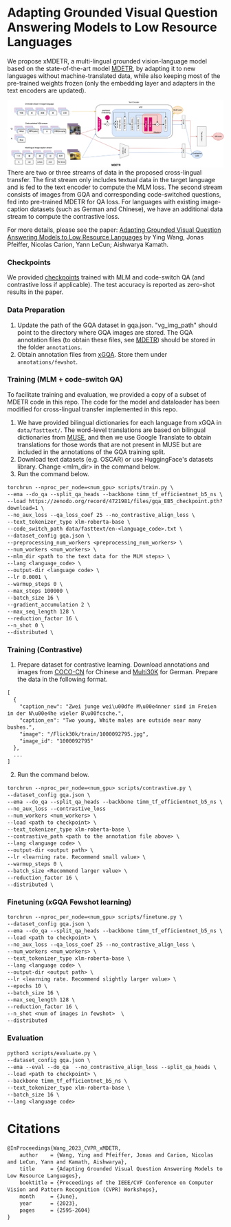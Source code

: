 # Adapting Grounded Visual Question Answering Models to Low Resource Languages 

We propose xMDETR, a multi-lingual grounded vision-language model based on the state-of-the-art model [MDETR](https://github.com/ashkamath/mdetr), by adapting it to new languages without machine-translated data, while also keeping most of the pre-trained weights frozen (only the embedding layer and adapters in the text encoders are updated).

![image](https://github.com/YingWANGG/xMDETR/blob/main/diagram.png)
There are two or three streams of data in the proposed cross-lingual transfer. The first stream only includes textual data in the target language and is fed to the text encoder to compute the MLM loss. The second stream consists of images from GQA and corresponding code-switched questions, fed into pre-trained MDETR for QA loss. For languages with existing image-caption datasets (such as German and Chinese), we have an additional data stream to compute the contrastive loss.

For more details, please see the paper: [Adapting Grounded Visual Question Answering Models to Low Resource Languages](https://openaccess.thecvf.com/content/CVPR2023W/MULA/papers/Wang_Adapting_Grounded_Visual_Question_Answering_Models_to_Low_Resource_Languages_CVPRW_2023_paper.pdf) by Ying Wang, Jonas Pfeiffer, Nicolas Carion, Yann LeCun; Aishwarya Kamath.

### Checkpoints
We provided [checkpoints](https://drive.google.com/drive/folders/1tcYUfkEYGR2fGH1l0F--x8x2uN000hqk?usp=sharing) trained with MLM and code-switch QA (and contrastive loss if applicable). The test accuracy is reported as zero-shot results in the paper. 

### Data Preparation
1. Update the path of the GQA dataset in gqa.json. "vg_img_path" should point to the directory where GQA images are stored. The GQA annotation files (to obtain these files, see [MDETR](https://github.com/ashkamath/mdetr/blob/main/.github/pretrain.md)) should be stored in the folder ```annotations```.
2. Obtain annotation files from [xGQA](https://github.com/Adapter-Hub/xGQA). Store them under ```annotations/fewshot```.


### Training (MLM + code-switch QA)
To facilitate training and evaluation, we provided a copy of a subset of MDETR code in this repo. The code for the model and dataloader has been modified for cross-lingual transfer implemented in this repo.
1. We have provided bilingual dictionaries for each language from xGQA in ```data/fasttext/```. The word-level translations are based on bilingual dictionaries from [MUSE](https://github.com/facebookresearch/MUSE), and then we use Google Translate to obtain translations for those words that are not present in MUSE but are included in the annotations of the GQA training split.
2. Download text datasets (e.g. OSCAR) or use HuggingFace's datasets library. Change <mlm_dir> in the command below.
3. Run the command below.
```
torchrun --nproc_per_node=<num_gpu> scripts/train.py \
--ema --do_qa --split_qa_heads --backbone timm_tf_efficientnet_b5_ns \
--load https://zenodo.org/record/4721981/files/gqa_EB5_checkpoint.pth?download=1 \
--no_aux_loss --qa_loss_coef 25 --no_contrastive_align_loss \
--text_tokenizer_type xlm-roberta-base \
--code_switch_path data/fasttext/en-<language_code>.txt \
--dataset_config gqa.json \
--preprocessing_num_workers <preprocessing_num_workers> \
--num_workers <num_workers> \
--mlm_dir <path to the text data for the MLM steps> \
--lang <language_code> \
--output-dir <language code> \
--lr 0.0001 \
--warmup_steps 0 \
--max_steps 100000 \
--batch_size 16 \
--gradient_accumulation 2 \
--max_seq_length 128 \
--reduction_factor 16 \
--n_shot 0 \
--distributed \
```
### Training (Contrastive)
1. Prepare dataset for contrastive learning. Download annotations and images from [COCO-CN](https://github.com/li-xirong/coco-cn) for Chinese and [Multi30K](https://github.com/multi30k/dataset) for German. Prepare the data in the following format.
```
[
  {
    "caption_new": "Zwei junge wei\u00dfe M\u00e4nner sind im Freien in der N\u00e4he vieler B\u00fcsche.",
    "caption_en": "Two young, White males are outside near many bushes.",
    "image": "/Flick30k/train/1000092795.jpg",
    "image_id": "1000092795"
  },
  ...
]
```
2. Run the command below.
```
torchrun --nproc_per_node=<num_gpu> scripts/contrastive.py \
--dataset_config gqa.json \
--ema --do_qa --split_qa_heads --backbone timm_tf_efficientnet_b5_ns \
--no_aux_loss --contrastive_loss
--num_workers <num_workers> \
--load <path to checkpoint> \
--text_tokenizer_type xlm-roberta-base \
--contrastive_path <path to the annotation file above> \
--lang <language code> \
--output-dir <output path> \
--lr <learning rate. Recommend small value> \
--warmup_steps 0 \
--batch_size <Recommend larger value> \
--reduction_factor 16 \
--distributed \
```
### Finetuning (xGQA Fewshot learning)
```
torchrun --nproc_per_node=<num_gpu> scripts/finetune.py \
--dataset_config gqa.json \
--ema --do_qa --split_qa_heads --backbone timm_tf_efficientnet_b5_ns \
--load <path to checkpoint> \
--no_aux_loss --qa_loss_coef 25 --no_contrastive_align_loss \
--num_workers <num_workers> \
--text_tokenizer_type xlm-roberta-base \
--lang <language code> \
--output-dir <output path> \
--lr <learning rate. Recommend slightly larger value> \
--epochs 10 \
--batch_size 16 \
--max_seq_length 128 \
--reduction_factor 16 \
--n_shot <num of images in fewshot>  \
--distributed
```
### Evaluation
```
python3 scripts/evaluate.py \
--dataset_config gqa.json \
--ema --eval --do_qa  --no_contrastive_align_loss --split_qa_heads \
--load <path to checkpoint> \
--backbone timm_tf_efficientnet_b5_ns \
--text_tokenizer_type xlm-roberta-base \
--batch_size 16 \
--lang <language code>
```

# Citations
```
@InProceedings{Wang_2023_CVPR_xMDETR,
    author    = {Wang, Ying and Pfeiffer, Jonas and Carion, Nicolas and LeCun, Yann and Kamath, Aishwarya},
    title     = {Adapting Grounded Visual Question Answering Models to Low Resource Languages},
    booktitle = {Proceedings of the IEEE/CVF Conference on Computer Vision and Pattern Recognition (CVPR) Workshops},
    month     = {June},
    year      = {2023},
    pages     = {2595-2604}
}
```
